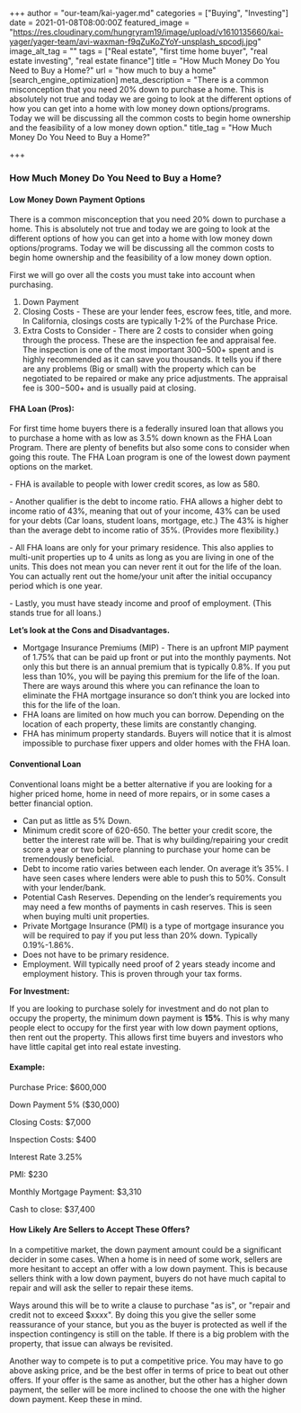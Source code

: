 +++
author = "our-team/kai-yager.md"
categories = ["Buying", "Investing"]
date = 2021-01-08T08:00:00Z
featured_image = "https://res.cloudinary.com/hungryram19/image/upload/v1610135660/kai-yager/yager-team/avi-waxman-f9qZuKoZYoY-unsplash_spcodj.jpg"
image_alt_tag = ""
tags = ["Real estate", "first time home buyer", "real estate investing", "real estate finance"]
title = "How Much Money Do You Need to Buy a Home?"
url = "how much to buy a home"
[search_engine_optimization]
meta_description = "There is a common misconception that you need 20% down to purchase a home. This is absolutely not true and today we are going to look at the different options of how you can get into a home with low money down options/programs. Today we will be discussing all the common costs to begin home ownership and the feasibility of a low money down option."
title_tag = "How Much Money Do You Need to Buy a Home?"

+++
### How Much Money Do You Need to Buy a Home?

#### Low Money Down Payment Options

There is a common misconception that you need 20% down to purchase a home. This is absolutely not true and today we are going to look at the different options of how you can get into a home with low money down options/programs. Today we will be discussing all the common costs to begin home ownership and the feasibility of a low money down option.

First we will go over all the costs you must take into account when purchasing.

1. Down Payment
2. Closing Costs - These are your lender fees, escrow fees, title, and more. In California, closings costs are typically 1-2% of the Purchase Price.
3. Extra Costs to Consider - There are 2 costs to consider when going through the process. These are the inspection fee and appraisal fee. The inspection is one of the most important $300-$500+ spent and is highly recommended as it can save you thousands. It tells you if there are any problems (Big or small) with the property which can be negotiated to be repaired or make any price adjustments. The appraisal fee is $300-$500+ and is usually paid at closing.

#### **FHA Loan (Pros):**

For first time home buyers there is a federally insured loan that allows you to purchase a home with as low as 3.5% down known as the FHA Loan Program. There are plenty of benefits but also some cons to consider when going this route. The FHA Loan program is one of the lowest down payment options on the market.

\- FHA is available to people with lower credit scores, as low as 580.

\- Another qualifier is the debt to income ratio. FHA allows a higher debt to income ratio of 43%, meaning that out of your income, 43% can be used for your debts (Car loans, student loans, mortgage, etc.) The 43% is higher than the average debt to income ratio of 35%. (Provides more flexibility.)

\- All FHA loans are only for your primary residence. This also applies to multi-unit properties up to 4 units as long as you are living in one of the units. This does not mean you can never rent it out for the life of the loan. You can actually rent out the home/your unit after the initial occupancy period which is one year.

\- Lastly, you must have steady income and proof of employment. (This stands true for all loans.)

**Let’s look at the Cons and Disadvantages.**

* Mortgage Insurance Premiums (MIP) - There is an upfront MIP payment of 1.75% that can be paid up front or put into the monthly payments. Not only this but there is an annual premium that is typically 0.8%. If you put less than 10%, you will be paying this premium for the life of the loan. There are ways around this where you can refinance the loan to eliminate the FHA mortgage insurance so don’t think you are locked into this for the life of the loan.
* FHA loans are limited on how much you can borrow. Depending on the location of each property, these limits are constantly changing.
* FHA has minimum property standards. Buyers will notice that it is almost impossible to purchase fixer uppers and older homes with the FHA loan.

#### **Conventional Loan**

Conventional loans might be a better alternative if you are looking for a higher priced home, home in need of more repairs, or in some cases a better financial option.

* Can put as little as 5% Down.
* Minimum credit score of 620-650. The better your credit score, the better the interest rate will be. That is why building/repairing your credit score a year or two before planning to purchase your home can be tremendously beneficial.
* Debt to income ratio varies between each lender. On average it’s 35%. I have seen cases where lenders were able to push this to 50%. Consult with your lender/bank.
* Potential Cash Reserves. Depending on the lender’s requirements you may need a few months of payments in cash reserves. This is seen when buying multi unit properties.
* Private Mortgage Insurance (PMI) is a type of mortgage insurance you will be required to pay if you put less than 20% down. Typically 0.19%-1.86%.
* Does not have to be primary residence.
* Employment. Will typically need proof of 2 years steady income and employment history. This is proven through your tax forms.

**For Investment:**

If you are looking to purchase solely for investment and do not plan to occupy the property, the minimum down payment is **15%**. This is why many people elect to occupy for the first year with low down payment options, then rent out the property. This allows first time buyers and investors who have little capital get into real estate investing.

#### **Example:**

Purchase Price: $600,000

Down Payment 5% ($30,000)

Closing Costs: $7,000

Inspection Costs: $400

Interest Rate 3.25%

PMI: $230

Monthly Mortgage Payment: $3,310

Cash to close: $37,400

#### 

#### How Likely Are Sellers to Accept These Offers?

In a competitive market, the down payment amount could be a significant decider in some cases. When a home is in need of some work, sellers are more hesitant to accept an offer with a low down payment. This is because sellers think with a low down payment, buyers do not have much capital to repair and will ask the seller to repair these items.

Ways around this will be to write a clause to purchase "as is", or "repair and credit not to exceed $xxxx". By doing this you give the seller some reassurance of your stance, but you as the buyer is protected as well if the inspection contingency is still on the table. If there is a big problem with the property, that issue can always be revisited.

Another way to compete is to put a competitive price. You may have to go above asking price, and be the best offer in terms of price to beat out other offers. If your offer is the same as another, but the other has a higher down payment, the seller will be more inclined to choose the one with the higher down payment. Keep these in mind.